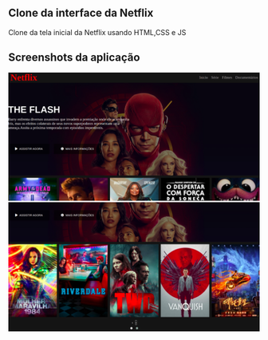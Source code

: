 <h2>Clone da interface da Netflix </h2>
<p>Clone da tela inicial da Netflix usando HTML,CSS e JS</p>

<h2>Screenshots da aplicação</h2>

<img src="img/cNetflix.png" alt="falha no carregamento">

<img src="img/cNetflix1.png" alt="falha no carregamento">

